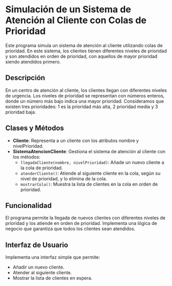<!DOCTYPE html>
<html>
<head>
  <title>Simulación de un Sistema de Atención al Cliente con Colas de Prioridad</title>
</head>
<body>
  <h1>Simulación de un Sistema de Atención al Cliente con Colas de Prioridad</h1>
  <p>Este programa simula un sistema de atención al cliente utilizando colas de prioridad. En este sistema, los clientes tienen diferentes niveles de prioridad y son atendidos en orden de prioridad, con aquellos de mayor prioridad siendo atendidos primero.</p>
  <h2>Descripción</h2>
  <p>En un centro de atención al cliente, los clientes llegan con diferentes niveles de urgencia. Los niveles de prioridad se representan con números enteros, donde un número más bajo indica una mayor prioridad. Consideramos que existen tres prioridades: 1 es la prioridad más alta, 2 prioridad media y 3 prioridad baja.</p>
  <h2>Clases y Métodos</h2>
  <ul>
    <li><strong>Cliente</strong>: Representa a un cliente con los atributos nombre y nivelPrioridad.</li>
    <li><strong>SistemaAtencionCliente</strong>: Gestiona el sistema de atención al cliente con los métodos:
      <ul>
        <li><code>llegadaCliente(nombre, nivelPrioridad)</code>: Añade un nuevo cliente a la cola de prioridad.</li>
        <li><code>atenderCliente()</code>: Atiende al siguiente cliente en la cola, según su nivel de prioridad, y lo elimina de la cola.</li>
        <li><code>mostrarCola()</code>: Muestra la lista de clientes en la cola en orden de prioridad.</li>
      </ul>
    </li>
  </ul>
  <h2>Funcionalidad</h2>
  <p>El programa permite la llegada de nuevos clientes con diferentes niveles de prioridad y los atiende en orden de prioridad. Implementa una lógica de negocio que garantiza que todos los clientes sean atendidos.</p>
  <h2>Interfaz de Usuario</h2>
  <p>Implementa una interfaz simple que permite:</p>
  <ul>
    <li>Añadir un nuevo cliente.</li>
    <li>Atender al siguiente cliente.</li>
    <li>Mostrar la lista de clientes en espera.</li>
  </ul>
</body>
</html>





